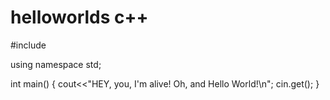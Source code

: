 # helloworlds c++

#include <iostream>
 
using namespace std;

int main()
{
  cout<<"HEY, you, I'm alive! Oh, and Hello World!\n";
  cin.get();
}
 

 
